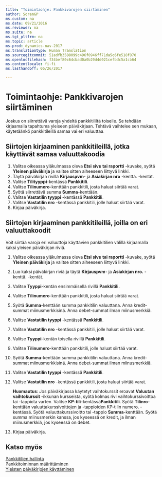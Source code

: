 ```yaml
---
title: "Toimintaohje: Pankkivarojen siirtäminen"
author: SorenGP
ms.custom: na
ms.date: 09/21/2016
ms.reviewer: na
ms.suite: na
ms.tgt_pltfrm: na
ms.topic: article
ms-prod: dynamics-nav-2017
ms.translationtype: Human Translation
ms.sourcegitcommit: 51adfb3588099c496f0946ff71da5c6fe518f070
ms.openlocfilehash: f34bef80c64cbad0a0b20d4d021cefbdc5a1cb64
ms.contentlocale: fi-fi
ms.lasthandoff: 06/26/2017

---
```


# <a name="how-to-transfer-bank-funds"></a>Toimintaohje: Pankkivarojen siirtäminen
Joskus on siirrettävä varoja yhdeltä pankkitililtä toiselle. Se tehdään kirjaamalla tapahtuma yleiseen päiväkirjaan. Tehtävä vaihtelee sen mukaan, käytetäänkö pankkitileillä samaa vai eri valuuttaa.

## <a name="to-post-a-transfer-between-bank-accounts-with-the-same-currency-code"></a>Siirtojen kirjaaminen pankkitileillä, jotka käyttävät samaa valuuttakoodia
1. Valitse oikeassa yläkulmassa oleva **Etsi sivu tai raportti** -kuvake, syötä **Yleinen päiväkirja** ja valitse sitten aiheeseen liittyvä linkki.
2. Täytä päiväkirjan rivillä **Kirjauspvm**- ja **Asiakirjan nro** -kenttä. -kentät.
3. Valitse **Tilityyppi**-kentässä **Pankkitili**.
4. Valitse **Tilinumero**-kenttään pankkitili, josta haluat siirtää varat.
5. Syötä siirrettävä summa **Summa**-kenttään.
6. Valitse **Vastatilin tyyppi** -kentässä **Pankkitili**.
7. Valitse **Vastatilin nro** -kentässä pankkitili, jolle haluat siirtää varat.
8. Kirjaa päiväkirja.

## <a name="to-post-a-transfer-between-bank-accounts-with-different-currency-codes"></a>Siirtojen kirjaaminen pankkitileillä, joilla on eri valuuttakoodit
Voit siirtää varoja eri valuuttoja käyttävien pankkitilien välillä kirjaamalla kaksi yleisen päiväkirjan riviä.

1. Valitse oikeassa yläkulmassa oleva **Etsi sivu tai raportti** -kuvake, syötä **Yleinen päiväkirja** ja valitse sitten aiheeseen liittyvä linkki.
2. Luo kaksi päiväkirjan riviä ja täytä **Kirjauspvm**- ja **Asiakirjan nro.** -kenttä. -kentät.
3. Valitse **Tyyppi**-kentän ensimmäisellä rivillä **Pankkitili**.
4. Valitse **Tilinumero**-kenttään pankkitili, josta haluat siirtää varat.
5. Syötä **Summa**-kenttään summa pankkitilin valuuttana. Anna kredit-summat miinusmerkkisinä. Anna debet-summat ilman miinusmerkkiä.
6. Valitse **Vastatilin tyyppi** -kentässä **Pankkitili**.
7. Valitse **Vastatilin nro** -kentässä pankkitili, jolle haluat siirtää varat.
8. Valitse **Tyyppi**-kentän toisella rivillä **Pankkitili**.
9. Valitse **Tilinumero**-kenttään pankkitili, jolle haluat siirtää varat.
10. Syötä **Summa**-kenttään summa pankkitilin valuuttana. Anna kredit-summat miinusmerkkisinä. Anna debet-summat ilman miinusmerkkiä.
11. Valitse **Vastatilin tyyppi** -kentässä **Pankkitili**.  
12. Valitse **Vastatilin nro** -kentässä pankkitili, josta haluat siirtää varat.

    **Huomautus**: Jos päiväkirjassa käytetyt vaihtokurssit eroavat **Valuutan vaihtokurssit** -ikkunan kursseista, syötä kolmas rivi vaihtokurssivoittoa tai -tappiota varten. Valitse **KP-tili**-kentässä**Pankkitili**. Syötä **Tilinro**-kenttään valuuttakurssivoittojen ja -tappioiden KP-tilin numero. -kentässä. Syötä valuuttakurssivoitto tai -tappio **Summa**-kenttään. Syötä summa miinusmerkin kanssa, jos kyseessä on kredit, ja ilman miinusmerkkiä, jos kyseessä on debet.
13. Kirjaa päiväkirja.

## <a name="see-also"></a>Katso myös  
[Pankkitilien hallinta](bank-manage-bank-accounts.md)  
[Pankkitoiminnan määrittäminen](bank-setup-banking.md)  
[Yleisten päiväkirjojen käyttäminen](ui-work-general-journals.md)

